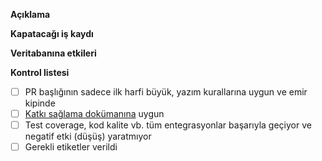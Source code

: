 **Açıklama**

<!--
Pull request içeriğini anlatın.
-->

**Kapatacağı iş kaydı**

<!--
Pull request merge edildiğinde kapatacağı veya etkileyeceği iş kayıtlarını

Closes #ID
Fixes #ID

gibi anahtar kelimelerle belirtin.
-->

**Veritabanına etkileri**

<!--
Pull request merge edildiğinde veritabanını etkiliyorsa bu etkileri açıklayın.
-->

**Kontrol listesi**

- [ ] PR başlığının sadece ilk harfi büyük, yazım kurallarına uygun ve emir kipinde
- [ ] [Katkı sağlama dokümanına](https://github.com/omu/xokul/CONTRIBUTING.md) uygun
- [ ] Test coverage, kod kalite vb. tüm entegrasyonlar başarıyla geçiyor ve negatif etki (düşüş) yaratmıyor
- [ ] Gerekli etiketler verildi